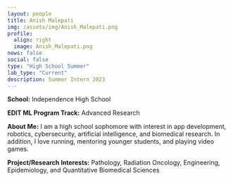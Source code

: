 ```yaml
---
layout: people
title: Anish Malepati
img: /assets/img/Anish_Malepati.png
profile:
  align: right
  image: Anish_Malepati.png
news: false
social: false
type: "High School Summer"
lab_type: "Current"
description: Summer Intern 2023
---
```


**School:** Independence High School

**EDIT ML Program Track:**
Advanced Research

**About Me:**
I am a high school sophomore with interest in app development, robotics, cybersecurity, artificial intelligence, and biomedical research. In addition, I love running, mentoring younger students, and playing video games.

**Project/Research Interests:**
Pathology, Radiation Oncology, Engineering, Epidemiology, and Quantitative Biomedical Sciences
    